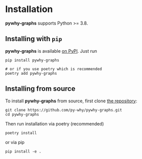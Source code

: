 Installation
============

**pywhy-graphs** supports Python >= 3.8.

## Installing with ``pip``

**pywhy-graphs** is available [on PyPI](https://pypi.org/project/pywhy-graphs/). Just run

    pip install pywhy-graphs

    # or if you use poetry which is recommended
    poetry add pywhy-graphs

## Installing from source

To install **pywhy-graphs** from source, first clone [the repository](https://github.com/py-why/pywhy-graphs):


    git clone https://github.com/py-why/pywhy-graphs.git
    cd pywhy-graphs

Then run installation via poetry (recommended)

    poetry install

or via pip

    pip install -e .